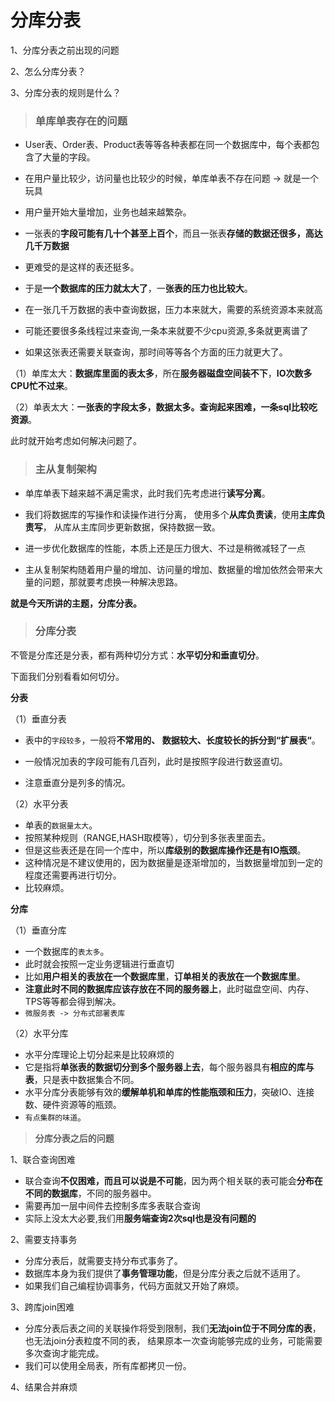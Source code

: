 # 分库分表

1、分库分表之前出现的问题

2、怎么分库分表？

3、分库分表的规则是什么？

> ### **单库单表存在的问题**

- User表、Order表、Product表等等各种表都在同一个数据库中，每个表都包含了大量的字段。
- 在用户量比较少，访问量也比较少的时候，单库单表不存在问题 -> 就是一个玩具

- 用户量开始大量增加，业务也越来越繁杂。
- 一张表的**字段可能有几十个甚至上百个**，而且一张表**存储的数据还很多，高达几千万数据**
- 更难受的是这样的表还挺多。
- 于是**一个数据库的压力就太大了**，一**张表的压力也比较大**。
- 在一张几千万数据的表中查询数据，压力本来就大，需要的系统资源本来就高
- 可能还要很多条线程过来查询,一条本来就要不少cpu资源,多条就更离谱了
- 如果这张表还需要关联查询，那时间等等各个方面的压力就更大了。

（1）单库太大：**数据库里面的表太多**，所在**服务器磁盘空间装不下**，**IO次数多CPU忙不过来**。

（2）单表太大：**一张表的字段太多，数据太多。查询起来困难，一条sql比较吃资源**。

此时就开始考虑如何解决问题了。

> ### **主从复制架构**

- 单库单表下越来越不满足需求，此时我们先考虑进行**读写分离**。
- 我们将数据库的写操作和读操作进行分离， 使用多个**从库负责读**，使用**主库负责写**， 从库从主库同步更新数据，保持数据一致。
- 进一步优化数据库的性能，本质上还是压力很大、不过是稍微减轻了一点

- 主从复制架构随着用户量的增加、访问量的增加、数据量的增加依然会带来大量的问题，那就要考虑换一种解决思路。

**就是今天所讲的主题，分库分表。**

> ### **分库分表**

不管是分库还是分表，都有两种切分方式：**水平切分和垂直切分**。

下面我们分别看看如何切分。

**分表**

（1）垂直分表

- 表中的`字段较多`，一般将**不常用的、 数据较大、长度较长的拆分到“扩展表“**。

- 一般情况加表的字段可能有几百列，此时是按照字段进行数竖直切。
- 注意垂直分是列多的情况。

（2）水平分表

- 单表的`数据量太大`。
- 按照某种规则（RANGE,HASH取模等），切分到多张表里面去。 
- 但是这些表还是在同一个库中，所以**库级别的数据库操作还是有IO瓶颈**。
- 这种情况是不建议使用的，因为数据量是逐渐增加的，当数据量增加到一定的程度还需要再进行切分。
- 比较麻烦。

**分库**

（1）垂直分库

- 一个数据库的`表太多`。
- 此时就会按照一定业务逻辑进行垂直切
- 比如**用户相关的表放在一个数据库里**，**订单相关的表放在一个数据库里**。
- **注意此时不同的数据库应该存放在不同的服务器上**，此时磁盘空间、内存、TPS等等都会得到解决。
- `微服务表 -> 分布式部署表库`

（2）水平分库

- 水平分库理论上切分起来是比较麻烦的
- 它是指将**单张表的数据切分到多个服务器上去**，每个服务器具有**相应的库与表**，只是表中数据集合不同。
- 水平分库分表能够有效的**缓解单机和单库的性能瓶颈和压力**，突破IO、连接数、硬件资源等的瓶颈。
- `有点集群的味道`。

>  **分库分表之后的问题**

1、联合查询困难

- 联合查询**不仅困难，而且可以说是不可能**，因为两个相关联的表可能会**分布在不同的数据库**，不同的服务器中。
- 需要再加一层中间件去控制多库多表联合查询
- 实际上没太大必要,我们用**服务端查询2次sql也是没有问题的**

2、需要支持事务

- 分库分表后，就需要支持分布式事务了。
- 数据库本身为我们提供了**事务管理功能**，但是分库分表之后就不适用了。
- 如果我们自己编程协调事务，代码方面就又开始了麻烦。

3、跨库join困难

- 分库分表后表之间的关联操作将受到限制，我们**无法join位于不同分库的表**，也无法join分表粒度不同的表， 结果原本一次查询能够完成的业务，可能需要多次查询才能完成。 
- 我们可以使用全局表，所有库都拷贝一份。

4、结果合并麻烦